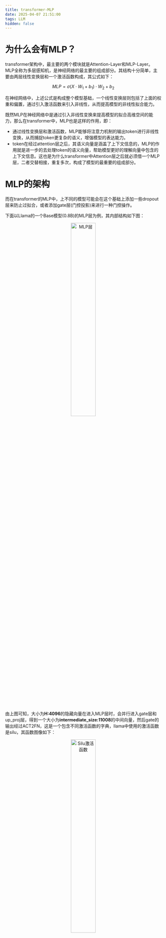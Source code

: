 ```yaml
---
title: transformer-MLP
date: 2025-04-07 21:51:00
tags: LLM
hidden: false
---
```


<script>
MathJax = {
  tex: {
    inlineMath: [['$', '$'], ['\\(', '\\)']],
    processEscapes: true,
  }
};
</script>
<script src="https://cdn.jsdelivr.net/npm/mathjax@3/es5/tex-chtml.js"></script>

# 为什么会有MLP？

transformer架构中，最主要的两个模块就是Attention-Layer和MLP-Layer。MLP全称为多层感知机，是神经网络的最主要的组成部分。其结构十分简单，主要由两层线性变换层和一个激活函数构成，其公式如下：

$$
MLP = \sigma(X \cdot W_1 + b_1) \cdot W_2 + b_2 \tag{1.1}
$$

在神经网络中，上述公式是构成整个模型基础，一个线性变换层则包括了上面的权重和偏置，通过引入激活函数来引入非线性，从而提高模型的非线性拟合能力。

既然MLP在神经网络中是通过引入非线性变换来提高模型的拟合高维空间的能力，那么在transformer中，MLP也是这样的作用，即：
- 通过线性变换层和激活函数，MLP能够将注意力机制的输出token进行非线性变换，从而捕捉token更复杂的语义，增强模型的表达能力。
- token在经过attention层之后，其语义向量是涵盖了上下文信息的，MLP的作用就是进一步的去处理token的语义向量，帮助模型更好的理解向量中包含的上下文信息。这也是为什么transformer中Attention层之后就必须借一个MLP层，二者交替相接，重复多次，构成了模型的最重要的组成部分。

# MLP的架构

而在transformer的MLP中，上不同的模型可能会在这个基础上添加一些dropout层来防止过拟合，或者添加gate层(门控投影)来进行一种门控操作。

下面以Llama的一个Base模型(0.8B)的MLP层为例，其内部结构如下图：

<div style="text-align: center;">
  <img src="transformer-MLP/01.png" alt="MLP层" style="width: 40%; height: 40%;">
</div>

由上图可知，大小为**H:4096**的隐藏向量在进入MLP层时，会并行进入gate层和up_proj层，得到一个大小为**intermediate_size:11008**的中间向量，然后gate的输出经过ACT2FN，这是一个包含不同激活函数的字典，llama中使用的激活函数是silu，其函数图像如下：

<div style="text-align: center;">
  <img src="transformer-MLP/02.png" alt="Silu激活函数" style="width: 40%; height: 40%;">
</div>

可以看到和relu函数很像，不同之处在于函数在过零点是更平滑一点，则零点附近的梯度不是像relu一样非零即1，则其同时具有relu的优点：避免梯度饱和区带来的可能的梯度消失。又避免了relu的缺点:零点梯度不存在且附近的梯度不够平滑。

经过激活函数后，gate层的输出和up_proj层的输出**逐元素相乘**，这样做的目的是可以通过gate层来控制up_proj层输出的高维向量的各个维度的值的大小，相当于乘以一个权重。这种操作可以让模型动态的调整MLP中高维向量的各个维度的权重，自主的选择哪些维度是重要的，哪些维度是不重要的。因为对于某些语义比较简单的token，使用一个11008维的向量来表达会过于冗余，过于复杂，这是如果模型能通过gate来抑制这个11008维向量的某些维度来表征这个简单语义的token，这样就可以降低模型的复杂度。

最后再经过一个down_proj将向量映射到低维。总的来说，MLP就是将token映射到高维，引入非线性，引入权重，在高维空间中捕捉token更复杂的语义信息后，再将token压缩至低维。

# MoE

## MoE的简史

MOE全称为：Mixture of Experts, 混合专家架构。随着LLM的发展，模型变得越来越大，参数变得越来越多，这对预训练带来了很多挑战，比如训练时间，比如显存占用。很多模型一张最好的GPU显卡都是放不下的，只能将模型切分，这同时会带来通信的问题。所以，MoE应运而生。

MoE的思想来源于集成学习，集成学习是通过训练多个模型即基学习器来解决同一个问题，将多个模型的预测结果简单的组合(投票或者平均)。集成学习的主要目标是通过减少过拟合，提高泛化能力，以提高预测性能。集成学习在训练过程中，利用训练数据集训练基学习器，基学习器的算法可以是决策树、SVM、线性回归、KNN等，在推理过程中对于输入的X，在每个基学习器得到相应的答案后将所有结果有机统一起来，例如通过求均值的方法解决数值类问题，通过投票方式解决分类问题。

MoE的的想法是，每个网络即专家，处理训练样本的不同子集，每个网络专注于输入空间的特定区域。那么如何选择哪个专家来处理哪个区域呢？这就是门控网络要决定的。

## MoE的构成

MoE其实是对原本transformer中的MLP的替代，这里我们称原始的MLP为稠密的，因为MoE是稀疏的。为什么稀疏？看一下它的架构就知道了。如下图所示：

<div style="text-align: center;">
  <img src="transformer-MLP/03.png" alt="MoE" style="width: 60%; height: auto;">
</div>

可以看到，一个门控网络Router的输入是token的语义向量，输出是一个概率。这个概率决定了这个token会被哪个FFN所处理。这就是MoE的实现办法。而FFN其实和MLP是一样的只是叫法不同，其代码如下：
```python
class FeedForward(nn.Module):
    def __init__(self, dim_vector, dim_hidden, dropout=0.1):
        super().__init__()
        self.feedforward = nn.Sequential(
            nn.Linear(dim_vector, dim_hidden),
            nn.ReLU(),
            nn.Dropout(dropout),
            nn.Linear(dim_hidden, dim_vector)
        )
        
    def forward(self, x):
        out = self.feedforward(x)
        return out
```

门控网络是怎么实现的呢？其公式如下所示：

$$
G_{\sigma}(x) = Softmax(x \cdot W_g) \tag{1.2}
$$

就是输入经过一个线性变换后，再使用softmax将向量概率化。以TopK举例，假如有四个专家网络，我们取前2个概率最高的专家，那么门控网络会将一个4096维的向量变为一个4维的向量，softmax之后即是0-3这四个专家各自的概率，假如第0个和第3个专家的概率最大，分别为0.3和0.4，则该token会被送到第0个和第3个专家进行处理，二者的输出再加权求和，权重是被选中的专家的概率的分布，比如专家0的权重为：**0.3/0.7 = 0.43**。代码如下：

```python
# 这里我们假设定义n_embed为32， num_experts=4, top_k=2

class TopkRouter(nn.Module):
    def __init__(self, n_embed, num_experts, top_k):
        super(TopkRouter, self).__init__()
        self.top_k = top_k
        self.linear =nn.Linear(n_embed, num_experts)
    
    def forward(self, mh_output):
        logits = self.linear(mh_output)    # (2,4,32) ---> (2,4,4)

        # #Noise logits
        # noise_logits = self.noise_linear(mh_output)

        # #Adding scaled unit gaussian noise to the logits
        # noise = torch.randn_like(logits)*F.softplus(noise_logits)
        # noisy_logits = logits + noise
        # top_k_logits, indices = noisy_logits.topk(self.top_k, dim=-1)

        # 获取前K大的值和索引，沿列。
        top_k_logits, indices = logits.topk(self.top_k, dim=-1)
        # 创建一个形状和logits相同全'-inf'矩阵，即(2,4,4)
        zeros = torch.full_like(logits, float('-inf'))
        # 按照索引和值填充上述zeros矩阵
        sparse_logits = zeros.scatter(-1, indices, top_k_logits)
        # 对其进行softmax，未被填充的位置会为0
        router_output = F.softmax(sparse_logits, dim=-1)
        return router_output, indices
```

代码中注释掉的部分是添加噪声的部分，有时候在训练过程中，某一个专家总是会被选择，而其余专家都很悠闲，我们不希望这种情况发生。上面代码注释掉的部分即是通过添加一些随机的噪声来影响输出的概率分布，希望在开始的时候为专家的选择添加一些随机性。

## 负载均衡

在通常的混合专家模型 (MoE) 训练中，门控网络往往倾向于主要激活相同的几个专家。这种情况可能会自我加强，因为受欢迎的专家训练得更快，因此它们更容易被选择。这种情况是我们不愿意看到的，因为这样其余的专家得不到充分的训练，没有达到我们想要的"不同的专家处理不同领域的问题"的初衷。同时从硬件角度来讲，不同的专家网络分布在不同的设备，训练不充分导致硬件资源利用率很低。

为了缓解这个问题，引入了一个辅助损失，旨在鼓励给予所有专家相同的重要性。这个损失确保所有专家接收到大致相等数量的训练样本，从而平衡了专家之间的选择。其中一种比较简单的辅助损失函数如下：

<div style="text-align: center;">
  <img src="transformer-MLP/04.png" alt="辅助损失函数" style="width: 40%; height: auto;">
</div>

其中几个参数的含义如下：
- $f_i$: 路由到第i个专家的比例
- $s_{i, t}$: 表示第t个token选择第i个专家的概率
- $P_i$: 表示第i个专家在这一整个序列中被选择的概率的平均值
- $\alpha$是一个系数

由于$f_i$是不可微分的，所以最小化上面这个损失函数等价于最小化 $s_{i, t}$，对$s_{i, t}$的调整也会影响到$f_i$， 最终调整分配给每个专家的负载。上述辅助损失和模型的交叉熵损失是添加在一起的。如下式：

$$
L_{total} = L_{main} + \lambda \cdot L_{balance} \tag{1.3}
$$

然而，使用这种辅助损耗来平衡负载是有代价的，因为其梯度可能会干扰语言建模目标的梯度，导致模型性能下降，综上所述，辅助损耗控制的负载均衡是一把双刃剑，如果alpha值未经仔细调整，可能会对模型性能产生负面影响。在实际应用中，由于资源限制，在大型语言模型训练期间调整alpha值具有挑战性，这进一步增加了优化过程的复杂性。

# Deepseek中的专家架构

Deepseek-V3中使用的MoE架构可以说是业界比较前沿的架构了。它继承自deepseek-v2，主要有两个亮点，第一个即是使用了路由专家和共享专家的概念。如下图所示：

<div style="text-align: center;">
  <img src="transformer-MLP/05.png" alt="辅助损失函数" style="width: 60%; height: auto;">
</div>

可以看到，所有token都会进入共享专家，所有token也都会进入路由(Router)，而Router最终会决定这些token各自进入哪一个专家。Deepseek的每一个MoE层会有256个路由专家，包含一个共享专家。其核心计算方法如论文中的公式如下：

<div style="text-align: center;">
  <img src="transformer-MLP/06.png" alt="DeepseekMoE" style="width: 40%; height: auto;">
</div>

其中$u_t$表示当前序列中的第t个token的语义向量。由第一个公式可知，该token会经过所有的共享专家。$N_s$表示共享专家的个数。同时也会经过router为其选择topK个路由专家。$N_r$为路由专家的数量。最终token原本的向量和上面这两个结果加载一起构成MoE层对于单个token的输出。

最后一个公式$s_{i, t}$表示第t个token对应第i个专家的概率，第三个公式表明，处了被选中的topk个专家，其余专家的概率都为0。第二个公式表示被选中的专家的的结果加权求和时的权重。

## 无损失负载均衡策略

Deepseek采用了两种负载均衡方法，第一种是没有辅助损失函数的。即在门控网络的输出经过softmax之后的概率上加一个偏差，如下图所示：

<div style="text-align: center;">
  <img src="transformer-MLP/07.png" alt="无损失负载均衡" style="width: 40%; height: auto;">
</div>

这个偏置的逻辑是，如果某些专家被过度选择，则偏置会变为负数从而降低专家被选择的概率。如果某些专家过于闲置，则偏置为负数，提高其被选择的概率。具体计算方式为：
- 首先计算每个专家分配的token数量的平均值
- 计算每个专家分配的标记数量，利用平均值减去该数量
- 偏差由该差值（或误差）的符号乘以一个固定的更新率决定，更新率是一个可调的超参数。
由此可见，如果一个专家被过度选择，则这个差值则为负数。如下所示：

<div style="text-align: center;">
  <img src="transformer-MLP/08.png" alt="偏差的计算方式" style="width: 60%; height: auto;">
</div>

当然了，Deepseek同样也使用了辅助损失函数，这个函数和上面提到的辅助损失函数形式比较像，我先研究研究再说。

## MoE的优点

- 第一个显而易见的则是我们使用它的初衷，不同的FFN层处理不同的任务，我们希望对于一个token序列，每个专家擅长处理不同方面的语义，不同的专家可以学习到不同的特征，从而使得模型能更精细的处理更复杂的输入。
- 模型容量得到大大扩展。MoE 允许模型拥有大量的参数（每个专家都有自己的参数），而每个输入只需激活少量专家。通过增加专家数量，可以显著扩展模型的参数量，而不会显著增加计算成本（因为每个输入只激活少数几个专家）。
  
# 参考资料
[DeepSeek-V3 的 MoE 架构解析：细粒度专家与高效模型扩展](https://www.cnblogs.com/ghj1976/p/18676819/deepseekv3-de-moe-jia-gou-jie-xi-xi-li-du-zhuan-ji)

[[Deepseek v3技术报告学习] 2.MoE结构及MoE的负载均衡](https://zhuanlan.zhihu.com/p/15797610465)

[DeepSeek-V3 解读3：无辅助损耗的负载均衡](https://zhuanlan.zhihu.com/p/25228000281)

[混合专家模型 (MoE) 详解](https://huggingface.co/blog/zh/moe)

[从零实现一个MOE（专家混合模型）](https://zhuanlan.zhihu.com/p/701777558)
